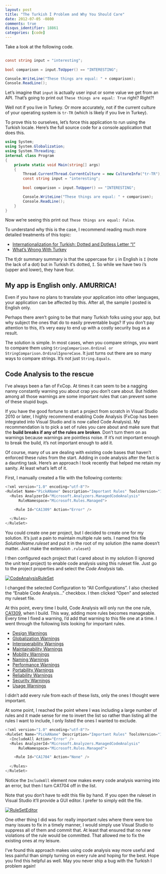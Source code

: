 ```yaml
---
layout: post
title: "The Turkish İ Problem and Why You Should Care"
date: 2012-07-05 -0800
comments: true
disqus_identifier: 18861
categories: [code]
---
```

Take a look at the following code.

```csharp
 
const string input = "interesting";
        
bool comparison = input.ToUpper() == "INTERESTING";

Console.WriteLine("These things are equal: " + comparison);
Console.ReadLine();
```

Let’s imagine that `input` is actually user input or some value we get
from an API. That’s going to print out `These things are equal: True`
right? Right?!

Well not if you live in Turkey. Or more accurately, not if the current
culture of your operating system is `tr-TR` (which is likely if you live
in Turkey).

To prove this to ourselves, let’s force this application to run using
the Turkish locale. Here’s the full source code for a console
application that does this.

```csharp
using System;
using System.Globalization;
using System.Threading;
internal class Program
{
    private static void Main(string[] args)
    {      
        Thread.CurrentThread.CurrentCulture = new CultureInfo("tr-TR");
        const string input = "interesting";
        
        bool comparison = input.ToUpper() == "INTERESTING";

        Console.WriteLine("These things are equal: " + comparison);
        Console.ReadLine();
    }
}
```

Now we’re seeing this print out `These things are equal: False`.

To understand why this is the case, I recommend reading much more
detailed treatments of this topic:

-   [Internationalization for Turkish: Dotted and Dotless Letter
    “I”](http://www.i18nguy.com/unicode/turkish-i18n.html "Internationalization Guy on Turkish I")
-   [What’s Wrong With
    Turkey](http://www.codinghorror.com/blog/2008/03/whats-wrong-with-turkey.html "What's Wrong With Turkey")

The tl;dr summary summary is that the uppercase for `i` in English is
`I` (note the lack of a dot) but in Turkish it’s dotted, `İ`. So while
we have two i’s (upper and lower), they have four.

My app is English only. AMURRICA!
---------------------------------

Even if you have no plans to translate your application into other
languages, your application can be affected by this. After all, the
sample I posted is English only.

Perhaps there aren’t going to be that many Turkish folks using your app,
but why subject the ones that do to easily preventable bugs? If you
don’t pay attention to this, it’s very easy to end up with a costly
security bug as a result.

The solution is simple. In most cases, when you compare strings, you
want to compare them using
`StringComparison.Ordinal or StringComparison.OrdinalIgnoreCase`. It
just turns out there are so many ways to compare strings. It’s not just
`String.Equals`.

Code Analysis to the rescue
---------------------------

I’ve always been a fan of FxCop. At times it can seem to be a nagging
nanny constantly warning you about crap you don’t care about. But hidden
among all those warnings are some important rules that can prevent some
of these stupid bugs.

If you have the good fortune to start a project from scratch in Visual
Studio 2010 or later, I highly recommend enabling Code Analysis (FxCop
has been integrated into Visual Studio and is now called Code Analysis).
My recommendation is to pick a set of rules you care about and make sure
that the **build breaks if any of the rules are broken**. Don’t turn
them on as warnings because warnings are pointless noise. If it’s not
important enough to break the build, it’s not important enough to add
it.

Of course, many of us are dealing with existing code bases that haven’t
enforced these rules from the start. Adding in code analysis after the
fact is a daunting task. Here’s an approach I took recently that helped
me retain my sanity. At least what’s left of it.

First, I manually created a file with the following contents:

```csharp
<?xml version="1.0" encoding="utf-8"?>
<RuleSet Name="PickAName" Description="Important Rules" ToolsVersion="10.0">
  <Rules AnalyzerId="Microsoft.Analyzers.ManagedCodeAnalysis"
      RuleNamespace="Microsoft.Rules.Managed">

    <Rule Id="CA1309" Action="Error" />    
  
  </Rules>
</RuleSet>
```

You could create one per project, but I decided to create one for my
solution. It’s just a pain to maintain multiple rule sets. I named this
file *SolutionName.ruleset* and put it in the root of my solution (the
name doesn’t matter. Just make the extension `.ruleset`)

I then configured each project that I cared about in my solution (I
ignored the unit test project) to enable code analysis using this
ruleset file. Just go to the project properties and select the *Code
Analysis* tab.

[![CodeAnalysisRuleSet](http://haacked.com/images/haacked_com/Windows-Live-Writer/70bb1ffd73a5_C2A0/CodeAnalysisRuleSet_thumb.png "CodeAnalysisRuleSet")](http://haacked.com/images/haacked_com/Windows-Live-Writer/70bb1ffd73a5_C2A0/CodeAnalysisRuleSet_2.png)

I changed the selected Configuration to “All Configurations”. I also
checked the “Enable Code Analysis…” checkbox. I then clicked “Open” and
selected my ruleset file.

At this point, every time I build, Code Analysis will only run the one
rule,
[CA1309](http://msdn.microsoft.com/en-us/library/bb385972.aspx "Use ordinal StringComparison"),
when I build. This way, adding more rules becomes manageable. Every time
I fixed a warning, I’d add that warning to this file one at a time. I
went through the following lists looking for important rules.

-   [Design
    Warnings](http://msdn.microsoft.com/en-us/library/ms182125 "Code Analysis Design Rules")
-   [Globalization
    Warnings](http://msdn.microsoft.com/en-us/library/ms182184 "Code Analysis Globalization Rules")
-   [Interoperability
    Warnings](http://msdn.microsoft.com/en-us/library/ms182193 "Code Analysis Interoperability Rules")
-   [Maintainability
    Warnings](http://msdn.microsoft.com/en-us/library/ms182211 "Code Analysis Maintainability Rules")
-   [Mobility
    Warnings](http://msdn.microsoft.com/en-us/library/ms182218 "Code Analysis Mobility Rules")
-   [Naming
    Warnings](http://msdn.microsoft.com/en-us/library/ms182232 "Code Analysis Naming Rules")
-   [Performance
    Warnings](http://msdn.microsoft.com/en-us/library/ms182260 "Code Analysis Performance Rules")
-   [Portability
    Warnings](http://msdn.microsoft.com/en-us/library/ms182282 "Code Analysis Portability Rules")
-   [Reliability
    Warnings](http://msdn.microsoft.com/en-us/library/ms182287 "Code Analysis Reliability Rules")
-   [Security
    Warnings](http://msdn.microsoft.com/en-us/library/ms182296 "Code Analysis Security Rules")
-   [Usage
    Warnings](http://msdn.microsoft.com/en-us/library/ms182324 "Code Analysis Usage Rules")

I didn’t add every rule from each of these lists, only the ones I
thought were important.

At some point, I reached the point where I was including a large number
of rules and it made sense for me to invert the list so rather than
listing all the rules I want to include, I only listed the ones I wanted
to exclude.

```csharp
<?xml version="1.0" encoding="utf-8"?>
<RuleSet Name="PickAName" Description="Important Rules" ToolsVersion="10.0">
  <IncludeAll Action="Error" />
  <Rules AnalyzerId="Microsoft.Analyzers.ManagedCodeAnalysis"
      RuleNamespace="Microsoft.Rules.Managed">

    <Rule Id="CA1704" Action="None" />    
  
  </Rules>
</RuleSet>
```

Notice the `IncludeAll` element now makes every code analysis warning
into an error, but then I turn CA1704 off in the list.

Note that you don’t have to edit this file by hand. If you open the
ruleset in Visual Studio it’ll provide a GUI editor. I prefer to simply
edit the file.

[![RuleSetEditor](http://haacked.com/images/haacked_com/Windows-Live-Writer/70bb1ffd73a5_C2A0/RuleSetEditor_thumb.png "RuleSetEditor")](http://haacked.com/images/haacked_com/Windows-Live-Writer/70bb1ffd73a5_C2A0/RuleSetEditor_2.png)

One other thing I did was for really important rules where there were
too many issues to fix in a timely manner, I would simply use Visual
Studio to suppress all of them and commit that. At least that ensured
that no new violations of the rule would be committed. That allowed me
to fix the existing ones at my leisure.

I’ve found this approach makes using code analysis way more useful and
less painful than simply turning on every rule and hoping for the best.
Hope you find this helpful as well. May you never ship a bug with the
Turkish I problem again!

